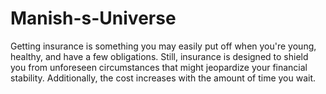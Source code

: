 # Manish-s-Universe
Getting insurance is something you may easily put off when you're young, healthy, and have a few obligations. Still, insurance is designed to shield you from unforeseen circumstances that might jeopardize your financial stability. Additionally, the cost increases with the amount of time you wait. 
